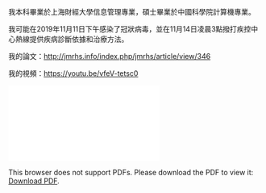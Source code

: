 我本科畢業於上海財經大學信息管理專業，碩士畢業於中國科學院計算機專業。

我可能在2019年11月11日下午感染了冠狀病毒，並在11月14日凌晨3點撥打疾控中心熱線提供疾病診斷依據和治療方法。

我的論文：http://jmrhs.info/index.php/jmrhs/article/view/346

我的視頻：https://youtu.be/vfeV-tetsc0

<object data="Tiny dose nervous system stimulants Cocaine may cure neurotropic coronavirus.pdf" type="application/pdf" width="700px" height="700px">
    <embed src="Tiny dose nervous system stimulants Cocaine may cure neurotropic coronavirus.pdf">
        <p>This browser does not support PDFs. Please download the PDF to view it: <a href="Tiny dose nervous system stimulants Cocaine may cure neurotropic coronavirus.pdf">Download PDF</a>.</p>
    </embed>
</object>
